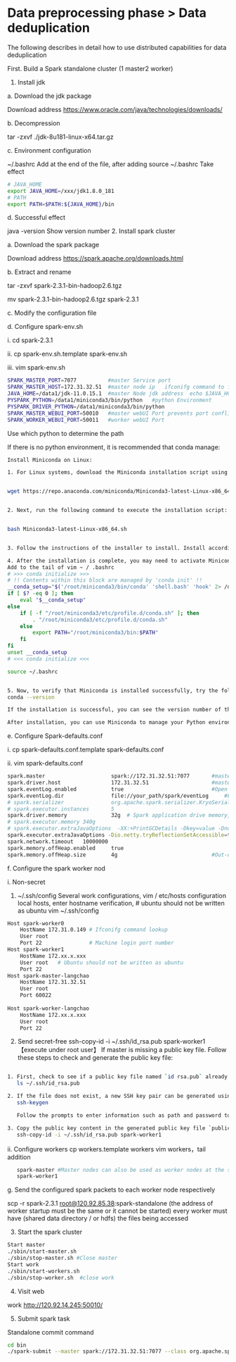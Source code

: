# Data preprocessing phase > Data deduplication
The following describes in detail how to use distributed capabilities for data deduplication

First. Build a Spark standalone cluster (1 master2 worker)
1. Install jdk

a. Download the jdk package

Download address https://www.oracle.com/java/technologies/downloads/

b. Decompression

   tar -zxvf ./jdk-8u181-linux-x64.tar.gz

c. Environment configuration

   ~/.bashrc Add at the end of the file, after adding source ~/.bashrc Take effect


```bash
# JAVA_HOME
export JAVA_HOME=/xxx/jdk1.8.0_181
# PATH
export PATH=$PATH:${JAVA_HOME}/bin
```





d. Successful effect

   java -version Show version number
2. Install spark cluster

a. Download the spark package

Download address https://spark.apache.org/downloads.html

b. Extract and rename

   tar -zxvf spark-2.3.1-bin-hadoop2.6.tgz

   mv spark-2.3.1-bin-hadoop2.6.tgz  spark-2.3.1

c. Modify the configuration file

d. Configure spark-env.sh

   i. cd spark-2.3.1

   ii. cp spark-env.sh.template spark-env.sh

   iii. vim spark-env.sh
```bash
SPARK_MASTER_PORT=7077          #master Service port
SPARK_MASTER_HOST=172.31.32.51  #master node ip   ifconifg command to find，ifconfig The command cannot be found and is required. apt install net-tools Installation and execution ifconfig
JAVA_HOME=/data1/jdk-11.0.15.1  #master Node jdk address  echo $JAVA_HOME Find
PYSPARK_PYTHON=/data1/miniconda3/bin/python   #python Environment
PYSPARK_DRIVER_PYTHON=/data1/miniconda3/bin/python
SPARK_MASTER_WEBUI_PORT=50010   #master webUI Port prevents port conflicts lsof -i:50010
SPARK_WORKER_WEBUI_PORT=50011   #worker webUI Port
```


Use which python to determine the path

If there is no python environment, it is recommended that conda manage:

```bash
Install Miniconda on Linux:

1. For Linux systems, download the Miniconda installation script using the following command:


wget https://repo.anaconda.com/miniconda/Miniconda3-latest-Linux-x86_64.sh


2. Next, run the following command to execute the installation script:


bash Miniconda3-latest-Linux-x86_64.sh


3. Follow the instructions of the installer to install. Install according to the default settings, or customize the settings as needed.

4. After the installation is complete, you may need to activate Miniconda. You can activate Miniconda by executing the following command:
Add to the tail of vim ~ / .bashrc
# >>> conda initialize >>>
# !! Contents within this block are managed by 'conda init' !!
__conda_setup="$('/root/miniconda3/bin/conda' 'shell.bash' 'hook' 2> /dev/null)"
if [ $? -eq 0 ]; then
    eval "$__conda_setup"
else
    if [ -f "/root/miniconda3/etc/profile.d/conda.sh" ]; then
        . "/root/miniconda3/etc/profile.d/conda.sh"
    else
        export PATH="/root/miniconda3/bin:$PATH"
    fi
fi
unset __conda_setup
# <<< conda initialize <<<

source ~/.bashrc


5. Now, to verify that Miniconda is installed successfully, try the following command to check the version of Miniconda:
conda --version

If the installation is successful, you can see the version number of the installed Miniconda.

After installation, you can use Miniconda to manage your Python environment and install various packages and dependencies.
```

e. Configure Spark-defaults.conf

   i. cp spark-defaults.conf.template spark-defaults.conf

   ii. vim spark-defaults.conf
```bash
spark.master                     spark://172.31.32.51:7077       #master Nodes: Port
spark.driver.host                172.31.32.51                    #master Nodes ip
spark.eventLog.enabled           true                            #Open the log
spark.eventLog.dir               file://your_path/spark/eventLog     #Log address
# spark.serializer               org.apache.spark.serializer.KryoSerializer
# spark.executor.instances       5
spark.driver.memory              32g  # Spark application drive memory, take the previous example to give a reference value
# spark.executor.memory 340g
# spark.executor.extraJavaOptions  -XX:+PrintGCDetails -Dkey=value -Dnumbers="one two three"
spark.executor.extraJavaOptions -Dio.netty.tryReflectionSetAccessible=true  #Spark Actuator configures Netty Network Library to improve Network performance
spark.network.timeout   10000000
spark.memory.offHeap.enabled     true
spark.memory.offHeap.size        4g                              #Out-of-heap memory
```

f. Configure the spark worker nod

   i. Non-secret

1. ~/.ssh/config
   Several work configurations, vim / etc/hosts configuration local hosts, enter hostname verification, # ubuntu should not be written as ubuntu
       vim ~/.ssh/config

```bash
Host spark-worker0
    HostName 172.31.0.149 # Ifconifg command lookup
    User root
    Port 22               # Machine login port number
Host spark-worker1
    HostName 172.xx.x.xxx 
    User root   # Ubuntu should not be written as ubuntu
    Port 22
Host spark-master-langchao
    HostName 172.31.32.51
    User root
    Port 60022
 
Host spark-worker-langchao
    HostName 172.xx.x.xxx
    User root
    Port 22
```
2. Send secret-free
      ssh-copy-id -i ~/.ssh/id_rsa.pub spark-worker1【execute under root user】
   If master is missing a public key file. Follow these steps to check and generate the public key file:

```bash

1. First, check to see if a public key file named `id rsa.pub` already exists. You can execute the following command to check:
   ls ~/.ssh/id_rsa.pub

2. If the file does not exist, a new SSH key pair can be generated using the `ssh-keygen` command. Execute the following command:
   ssh-keygen

   Follow the prompts to enter information such as path and password to generate a new SSH key pair.

3. Copy the public key content in the generated public key file `public key rsa.pub`. Then execute the `public key id` command to copy the public key to the target host, and make sure to replace `< your username >` and `< remote host >` as the correct user name and remote host name:
   ssh-copy-id -i ~/.ssh/id_rsa.pub spark-worker1
```

ii. Configure workers
   cp workers.template workers
   vim workers，tail addition
```bash
   spark-master #Master nodes can also be used as worker nodes at the same time
   spark-worker1
```
g. Send the configured spark packets to each worker node respectively

scp -r spark-2.3.1 root@120.92.85.38:spark-standalone (the address of worker startup must be the same or it cannot be started) every worker must have (shared data directory / or hdfs) the files being accessed

3. Start the spark cluster

```bash
Start master
./sbin/start-master.sh
./sbin/stop-master.sh #Close master
Start work
./sbin/start-workers.sh
./sbin/stop-worker.sh  #close work
```

4. Visit web

work http://120.92.14.245:50010/

5. Submit spark task

Standalone commit command


```bash
cd bin
./spark-submit --master spark://172.31.32.51:7077 --class org.apache.spark.examples.SparkPi ../examples/jars/spark-examples_2.12-3.4.0.jar 10000
```


